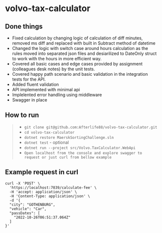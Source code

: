 # volvo-tax-calculator

## Done things
- Fixed calculation by changing logic of calculation of diff minutes, removed ms diff and replaced with built in Subtract method of datetime 
- Changed the logic with switch case around hours calculation as the rules moved into separated json files and desiarilized to DateOnly struct to work with the hours in more efficient way. 
- Covered all basic cases and edge cases provided by assignment (colleagues desk notes) by the unit tests. 
- Covered happy path scenario and basic validation in the integration tests for the API. 
- Added fluent validation 
- API implemented with minimal api
- Implelented error handling using middleware
- Swagger in place

## How to run 
> - `git clone git@github.com:Afterlife88/volvo-tax-calculator.git `
> - `cd volvo-tax-calculator`
> - `dotnet restore MaerskSortingChallenge.sln`
> - `dotnet test` - optional
> - `dotnet run --project src/Volvo.TaxCalculator.WebApi`
> - `Open localhost from the console and explore swagger to request or just curl from bellow example`

## Example request in curl 

```
curl -X 'POST' \
  'https://localhost:7039/calculate-fee' \
  -H 'accept: application/json' \
  -H 'Content-Type: application/json' \
  -d '{
  "city": "GOTHENBURG",
  "vehicle": "Car",
  "passDates": [
    "2022-10-26T06:51:37.064Z"
  ]
}'
```